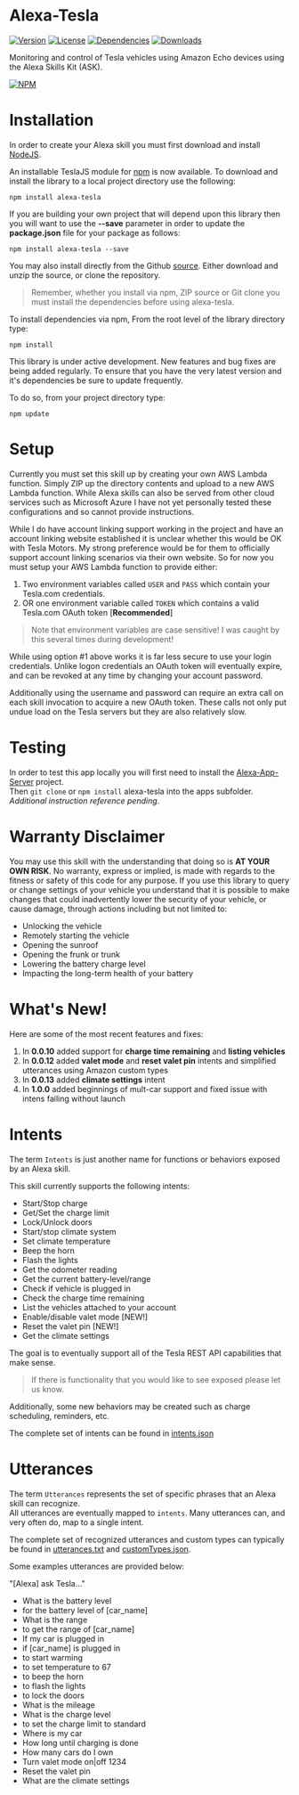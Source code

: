 # Alexa-Tesla
[![Version](http://img.shields.io/npm/v/alexa-tesla.png)](https://www.npmjs.org/package/alexa-tesla)
[![License](https://img.shields.io/npm/l/alexa-tesla.svg)](https://github.com/mseminatore/alexa-tesla/blob/master/LICENSE)
[![Dependencies](https://david-dm.org/mseminatore/alexa-tesla.svg)](https://david-dm.org/mseminatore/alexa-tesla)
[![Downloads](https://img.shields.io/npm/dt/alexa-tesla.svg)](https://www.npmjs.org/package/alexa-tesla)

Monitoring and control of Tesla vehicles using Amazon Echo devices using the Alexa Skills Kit (ASK).

[![NPM](https://nodei.co/npm/alexa-tesla.png?downloads=true&downloadRank=true&stars=true)](https://nodei.co/npm/alexa-tesla/)

# Installation

In order to create your Alexa skill you must first download and install [NodeJS](http://nodejs.org).

An installable TeslaJS module for [npm](http://npmjs.org) is now available.  To download and install the library 
to a local project directory use the following:

    npm install alexa-tesla

If you are building your own project that will depend upon this library then you will want to use 
the **--save** parameter in order to update the **package.json** file for your package as follows:

    npm install alexa-tesla --save

You may also install directly from the Github [source](https://github.com/mseminatore/alexa-tesla).
Either download and unzip the source, or clone the repository.

>Remember, whether you install via npm, ZIP source or Git clone you must install the dependencies before using
>alexa-tesla.

To install dependencies via npm, From the root level of the library directory type:

    npm install

This library is under active development.  New features and bug fixes are being added
regularly.  To ensure that you have the very latest version and it's dependencies be sure to update frequently.

To do so, from your project directory type:

    npm update

# Setup

Currently you must set this skill up by creating your own AWS Lambda function.  Simply ZIP up the directory
contents and upload to a new AWS Lambda function.  While Alexa skills can also be served from other cloud
services such as Microsoft Azure I have not yet personally tested these configurations and so cannot 
provide instructions.

While I do have account linking support working in the project and have an account linking website established
it is unclear whether this would be OK with Tesla Motors.  My strong preference would be for them to 
officially support account linking scenarios via their own website.  So for now you must setup your 
AWS Lambda function to provide either:

1. Two environment variables called `USER` and `PASS` which contain your Tesla.com credentials.
2. OR one environment variable called `TOKEN` which contains a valid Tesla.com OAuth token [**Recommended**]

> Note that environment variables are case sensitive!  I was caught by this 
> several times during development!

While using option #1 above works it is far less secure to use your login 
credentials.  Unlike logon credentials an OAuth token will eventually expire,
and can be revoked at any time by changing your account password.  

Additionally using the username and password can require an extra call on each
skill invocation to acquire a new OAuth token.  These calls not only put undue 
load on the Tesla servers but they are also relatively slow.

# Testing

In order to test this app locally you will first need to install the 
[Alexa-App-Server](https://github.com/alexa-js/alexa-app-server) project.  
Then `git clone` or `npm install` alexa-tesla into the apps subfolder.
_Additional instruction reference pending_.

# Warranty Disclaimer

You may use this skill with the understanding that doing so is **AT YOUR OWN RISK**.
No warranty, express or implied, is made with regards to the fitness or safety of 
this code for any purpose.  If you use this library to query or change settings of 
your vehicle you understand that it is possible to make changes that could 
inadvertently lower the security of your vehicle, or cause damage, through actions 
including but not limited to:

* Unlocking the vehicle
* Remotely starting the vehicle
* Opening the sunroof
* Opening the frunk or trunk
* Lowering the battery charge level
* Impacting the long-term health of your battery

# What's New!

Here are some of the most recent features and fixes:

1. In **0.0.10** added support for **charge time remaining** and **listing vehicles**
2. In **0.0.12** added **valet mode** and **reset valet pin** intents and simplified utterances using Amazon custom types
3. In **0.0.13** added **climate settings** intent
4. In **1.0.0** added beginnings of mult-car support and fixed issue with intens failing without launch

# Intents

The term `Intents` is just another name for functions or behaviors exposed by an Alexa skill.

This skill currently supports the following intents:

* Start/Stop charge
* Get/Set the charge limit
* Lock/Unlock doors
* Start/stop climate system
* Set climate temperature
* Beep the horn
* Flash the lights
* Get the odometer reading
* Get the current battery-level/range
* Check if vehicle is plugged in
* Check the charge time remaining
* List the vehicles attached to your account
* Enable/disable valet mode [NEW!]
* Reset the valet pin [NEW!]
* Get the climate settings

The goal is to eventually support all of the Tesla REST API capabilities that make sense.

> If there is functionality that you would like to see exposed please let us know.

Additionally, some new behaviors may be created such as charge scheduling, reminders, etc.

The complete set of intents can be found in
[intents.json](https://github.com/mseminatore/alexa-tesla/blob/master/intents.json) 

# Utterances

The term `Utterances` represents the set of specific phrases that an Alexa skill can recognize.  
All utterances are eventually mapped to `intents`.  Many utterances can, and very often do, map 
to a single intent.

The complete set of recognized utterances and custom types can typically be found in 
[utterances.txt](https://github.com/mseminatore/alexa-tesla/blob/master/utterances.txt) 
and [customTypes.json](https://github.com/mseminatore/alexa-tesla/blob/master/customTypes.json).

Some examples utterances are provided below:

"[Alexa] ask Tesla..."

* What is the battery level
* for the battery level of [car_name]
* What is the range
* to get the range of [car_name]
* If my car is plugged in
* if [car_name] is plugged in
* to start warming
* to set temperature to 67
* to beep the horn
* to flash the lights
* to lock the doors
* What is the mileage
* What is the charge level
* to set the charge limit to standard
* Where is my car
* How long until charging is done
* How many cars do I own
* Turn valet mode on|off 1234
* Reset the valet pin
* What are the climate settings
